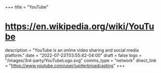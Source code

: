 +++
title = "YouTube"
# https://en.wikipedia.org/wiki/YouTube
description = "YouTube is an online video sharing and social media platform."
date = "2022-07-23T03:55:42-04:00"
draft = false
logo = "/images/3rd-party/YouTubeLogo.svg"
comms_type = "network"
direct_link = "https://www.youtube.com/user/jupiterbroadcasting"
+++

